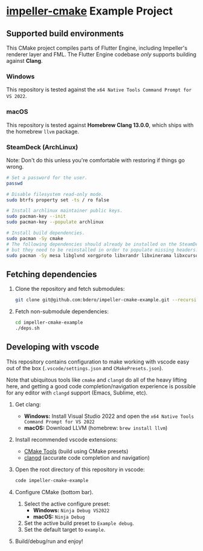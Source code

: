 # [impeller-cmake](https://github.com/bdero/impeller-cmake) Example Project

## Supported build environments

This CMake project compiles parts of Flutter Engine, including Impeller's renderer layer and FML. The Flutter Engine codebase _only_ supports building against **Clang**.

### Windows

This repository is tested against the `x64 Native Tools Command Prompt for VS 2022`.

### macOS

This repository is tested against **Homebrew Clang 13.0.0**, which ships with the homebrew `llvm` package.

### SteamDeck (ArchLinux)

Note: Don't do this unless you're comfortable with restoring if things go wrong.

```bash
# Set a password for the user.
passwd

# Disable filesystem read-only mode.
sudo btrfs property set -ts / ro false

# Install archlinux maintainer public keys.
sudo pacman-key --init
sudo pacman-key --populate archlinux

# Install build dependencies.
sudo pacman -Sy cmake
# The following dependencies should already be installed on the SteamDeck,
# but they need to be reinstalled in order to populate missing headers.
sudo pacman -Sy mesa libglvnd xorgproto libxrandr libxinerama libxcursor libxi libxext gcc linux-api-headers libx11 libxrender libxfixes
```

## Fetching dependencies

1. Clone the repository and fetch submodules:

    ```sh
    git clone git@github.com:bdero/impeller-cmake-example.git --recursive
    ```
1. Fetch non-submodule dependencies:

    ```sh
    cd impeller-cmake-example
    ./deps.sh
    ```

## Developing with vscode

This repository contains configuration to make working with vscode easy out of the box (`.vscode/settings.json` and `CMakePresets.json`).

Note that ubiquitous tools like `cmake` and `clangd` do all of the heavy lifting here, and getting a good code completion/navigation experience is possible for any editor with `clangd` support (Emacs, Sublime, etc).

1. Get clang:
   * **Windows:** Install Visual Studio 2022 and open the `x64 Native Tools Command Prompt for VS 2022`
   * **macOS:** Download LLVM (homebrew: `brew install llvm`)
1. Install recommended vscode extensions:
   * [CMake Tools](https://marketplace.visualstudio.com/items?itemName=ms-vscode.cmake-tools) (build using CMake presets)
   * [clangd](https://marketplace.visualstudio.com/items?itemName=llvm-vs-code-extensions.vscode-clangd) (accurate code completion and navigation)
1. Open the root directory of this repository in vscode:

    ```sh
    code impeller-cmake-example
    ```
1. Configure CMake (bottom bar).
    1. Select the active configure preset:
       * **Windows:** `Ninja Debug VS2022`
       * **macOS:** `Ninja Debug`
    1. Set the active build preset to `Example debug`.
    1. Set the default target to `example`.
1. Build/debug/run and enjoy!
